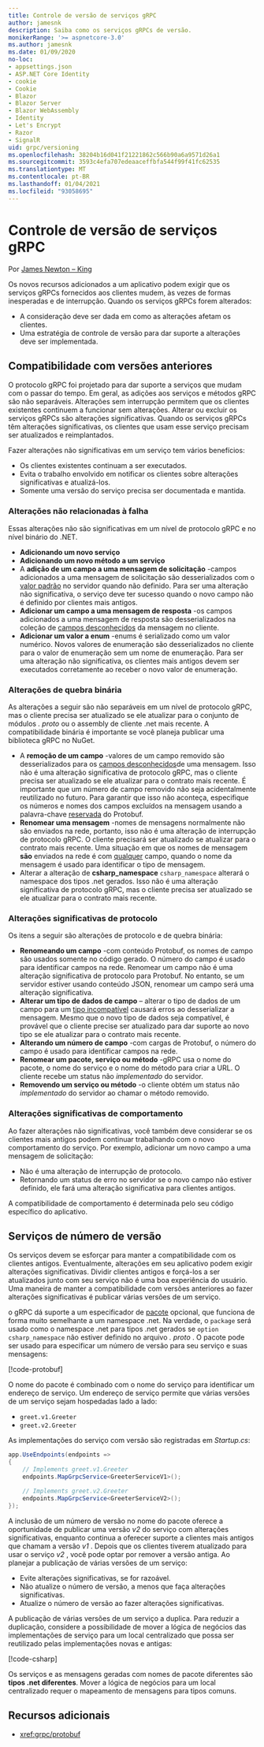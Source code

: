 ```yaml
---
title: Controle de versão de serviços gRPC
author: jamesnk
description: Saiba como os serviços gRPCs de versão.
monikerRange: '>= aspnetcore-3.0'
ms.author: jamesnk
ms.date: 01/09/2020
no-loc:
- appsettings.json
- ASP.NET Core Identity
- cookie
- Cookie
- Blazor
- Blazor Server
- Blazor WebAssembly
- Identity
- Let's Encrypt
- Razor
- SignalR
uid: grpc/versioning
ms.openlocfilehash: 38204b16d041f21221862c566b90a6a9571d26a1
ms.sourcegitcommit: 3593c4efa707edeaaceffbfa544f99f41fc62535
ms.translationtype: MT
ms.contentlocale: pt-BR
ms.lasthandoff: 01/04/2021
ms.locfileid: "93058695"
---
```

# <a name="versioning-grpc-services"></a>Controle de versão de serviços gRPC

Por [James Newton – King](https://twitter.com/jamesnk)

Os novos recursos adicionados a um aplicativo podem exigir que os serviços gRPCs fornecidos aos clientes mudem, às vezes de formas inesperadas e de interrupção. Quando os serviços gRPCs forem alterados:

* A consideração deve ser dada em como as alterações afetam os clientes.
* Uma estratégia de controle de versão para dar suporte a alterações deve ser implementada.

## <a name="backwards-compatibility"></a>Compatibilidade com versões anteriores

O protocolo gRPC foi projetado para dar suporte a serviços que mudam com o passar do tempo. Em geral, as adições aos serviços e métodos gRPC são não separáveis. Alterações sem interrupção permitem que os clientes existentes continuem a funcionar sem alterações. Alterar ou excluir os serviços gRPCs são alterações significativas. Quando os serviços gRPCs têm alterações significativas, os clientes que usam esse serviço precisam ser atualizados e reimplantados.

Fazer alterações não significativas em um serviço tem vários benefícios:

* Os clientes existentes continuam a ser executados.
* Evita o trabalho envolvido em notificar os clientes sobre alterações significativas e atualizá-los.
* Somente uma versão do serviço precisa ser documentada e mantida.

### <a name="non-breaking-changes"></a>Alterações não relacionadas à falha

Essas alterações não são significativas em um nível de protocolo gRPC e no nível binário do .NET.

* **Adicionando um novo serviço**
* **Adicionando um novo método a um serviço**
* A **adição de um campo a uma mensagem de solicitação** -campos adicionados a uma mensagem de solicitação são desserializados com o [valor padrão](https://developers.google.com/protocol-buffers/docs/proto3#default) no servidor quando não definido. Para ser uma alteração não significativa, o serviço deve ter sucesso quando o novo campo não é definido por clientes mais antigos.
* **Adicionar um campo a uma mensagem de resposta** -os campos adicionados a uma mensagem de resposta são desserializados na coleção de [campos desconhecidos](https://developers.google.com/protocol-buffers/docs/proto3#unknowns) da mensagem no cliente.
* **Adicionar um valor a enum** -enums é serializado como um valor numérico. Novos valores de enumeração são desserializados no cliente para o valor de enumeração sem um nome de enumeração. Para ser uma alteração não significativa, os clientes mais antigos devem ser executados corretamente ao receber o novo valor de enumeração.

### <a name="binary-breaking-changes"></a>Alterações de quebra binária

As alterações a seguir são não separáveis em um nível de protocolo gRPC, mas o cliente precisa ser atualizado se ele atualizar para o conjunto de módulos *. proto* ou o assembly de cliente .net mais recente. A compatibilidade binária é importante se você planeja publicar uma biblioteca gRPC no NuGet.

* A **remoção de um campo** -valores de um campo removido são desserializados para os [campos desconhecidos](https://developers.google.com/protocol-buffers/docs/proto3#unknowns)de uma mensagem. Isso não é uma alteração significativa de protocolo gRPC, mas o cliente precisa ser atualizado se ele atualizar para o contrato mais recente. É importante que um número de campo removido não seja acidentalmente reutilizado no futuro. Para garantir que isso não aconteça, especifique os números e nomes dos campos excluídos na mensagem usando a palavra-chave [reservada](https://developers.google.com/protocol-buffers/docs/proto3#reserved) do Protobuf.
* **Renomear uma mensagem** -nomes de mensagens normalmente não são enviados na rede, portanto, isso não é uma alteração de interrupção de protocolo gRPC. O cliente precisará ser atualizado se atualizar para o contrato mais recente. Uma situação em que os nomes de mensagem **são** enviados na rede é com [qualquer](https://developers.google.com/protocol-buffers/docs/proto3#any) campo, quando o nome da mensagem é usado para identificar o tipo de mensagem.
* Alterar a alteração de **csharp_namespace** `csharp_namespace` alterará o namespace dos tipos .net gerados. Isso não é uma alteração significativa de protocolo gRPC, mas o cliente precisa ser atualizado se ele atualizar para o contrato mais recente.

### <a name="protocol-breaking-changes"></a>Alterações significativas de protocolo

Os itens a seguir são alterações de protocolo e de quebra binária:

* **Renomeando um campo** -com conteúdo Protobuf, os nomes de campo são usados somente no código gerado. O número do campo é usado para identificar campos na rede. Renomear um campo não é uma alteração significativa de protocolo para Protobuf. No entanto, se um servidor estiver usando conteúdo JSON, renomear um campo será uma alteração significativa.
* **Alterar um tipo de dados de campo** – alterar o tipo de dados de um campo para um [tipo incompatível](https://developers.google.com/protocol-buffers/docs/proto3#updating) causará erros ao desserializar a mensagem. Mesmo que o novo tipo de dados seja compatível, é provável que o cliente precise ser atualizado para dar suporte ao novo tipo se ele atualizar para o contrato mais recente.
* **Alterando um número de campo** -com cargas de Protobuf, o número do campo é usado para identificar campos na rede.
* **Renomear um pacote, serviço ou método** -gRPC usa o nome do pacote, o nome do serviço e o nome do método para criar a URL. O cliente recebe um status não *implementado* do servidor.
* **Removendo um serviço ou método** -o cliente obtém um status não *implementado* do servidor ao chamar o método removido.

### <a name="behavior-breaking-changes"></a>Alterações significativas de comportamento

Ao fazer alterações não significativas, você também deve considerar se os clientes mais antigos podem continuar trabalhando com o novo comportamento do serviço. Por exemplo, adicionar um novo campo a uma mensagem de solicitação:

* Não é uma alteração de interrupção de protocolo.
* Retornando um status de erro no servidor se o novo campo não estiver definido, ele fará uma alteração significativa para clientes antigos.

A compatibilidade de comportamento é determinada pelo seu código específico do aplicativo.

## <a name="version-number-services"></a>Serviços de número de versão

Os serviços devem se esforçar para manter a compatibilidade com os clientes antigos. Eventualmente, alterações em seu aplicativo podem exigir alterações significativas. Dividir clientes antigos e forçá-los a ser atualizados junto com seu serviço não é uma boa experiência do usuário. Uma maneira de manter a compatibilidade com versões anteriores ao fazer alterações significativas é publicar várias versões de um serviço.

o gRPC dá suporte a um especificador de [pacote](https://developers.google.com/protocol-buffers/docs/proto3#packages) opcional, que funciona de forma muito semelhante a um namespace .net. Na verdade, o `package` será usado como o namespace .net para tipos .net gerados se `option csharp_namespace` não estiver definido no arquivo *. proto* . O pacote pode ser usado para especificar um número de versão para seu serviço e suas mensagens:

[!code-protobuf[](versioning/sample/greet.v1.proto?highlight=3)]

O nome do pacote é combinado com o nome do serviço para identificar um endereço de serviço. Um endereço de serviço permite que várias versões de um serviço sejam hospedadas lado a lado:

* `greet.v1.Greeter`
* `greet.v2.Greeter`

As implementações do serviço com versão são registradas em *Startup.cs*:

```csharp
app.UseEndpoints(endpoints =>
{
    // Implements greet.v1.Greeter
    endpoints.MapGrpcService<GreeterServiceV1>();

    // Implements greet.v2.Greeter
    endpoints.MapGrpcService<GreeterServiceV2>();
});
```

A inclusão de um número de versão no nome do pacote oferece a oportunidade de publicar uma versão *v2* do serviço com alterações significativas, enquanto continua a oferecer suporte a clientes mais antigos que chamam a versão *v1* . Depois que os clientes tiverem atualizado para usar o serviço *v2* , você pode optar por remover a versão antiga. Ao planejar a publicação de várias versões de um serviço:

* Evite alterações significativas, se for razoável.
* Não atualize o número de versão, a menos que faça alterações significativas.
* Atualize o número de versão ao fazer alterações significativas.

A publicação de várias versões de um serviço a duplica. Para reduzir a duplicação, considere a possibilidade de mover a lógica de negócios das implementações de serviço para um local centralizado que possa ser reutilizado pelas implementações novas e antigas:

[!code-csharp[](versioning/sample/GreeterServiceV1.cs?highlight=10,19)]

Os serviços e as mensagens geradas com nomes de pacote diferentes são **tipos .net diferentes**. Mover a lógica de negócios para um local centralizado requer o mapeamento de mensagens para tipos comuns.

## <a name="additional-resources"></a>Recursos adicionais

* <xref:grpc/protobuf>
